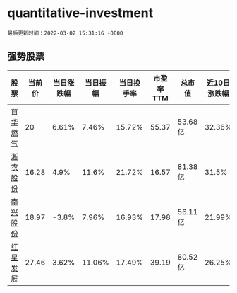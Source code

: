 # quantitative-investment

`最后更新时间：2022-03-02 15:31:16 +0800`

## 强势股票

|股票|当前价|当日涨跌幅|当日振幅|当日换手率|市盈率TTM|总市值|近10日涨跌幅|
|----|----|----|----|----|----|----|----|
|[首华燃气](https://xueqiu.com/S/SZ300483)|20|6.61%|7.46%|15.72%|55.37|53.68亿|32.36%|
|[浙农股份](https://xueqiu.com/S/SZ002758)|16.28|4.9%|11.6%|21.72%|16.57|81.38亿|31.5%|
|[南兴股份](https://xueqiu.com/S/SZ002757)|18.97|-3.8%|7.96%|16.93%|17.98|56.11亿|21.99%|
|[红星发展](https://xueqiu.com/S/SH600367)|27.46|3.62%|11.06%|17.49%|39.19|80.52亿|26.25%|
